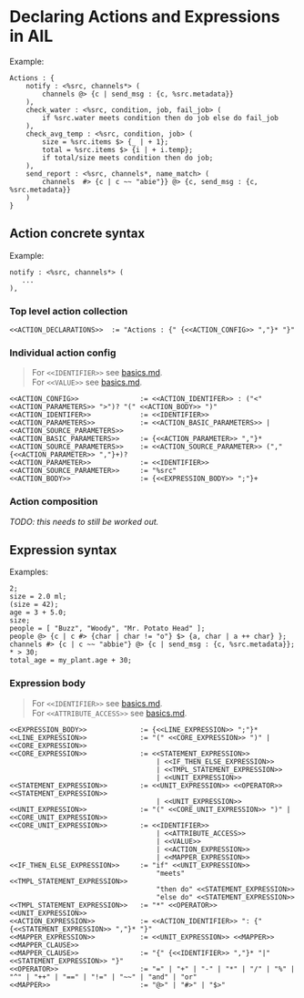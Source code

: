 # Declaring Actions and Expressions in AIL

Example:

```plaintext
Actions : {
    notify : <%src, channels*> (
        channels @> {c | send_msg : {c, %src.metadata}}
    ),
    check_water : <%src, condition, job, fail_job> (
        if %src.water meets condition then do job else do fail_job
    ),
    check_avg_temp : <%src, condition, job> (
        size = %src.items $> {_ | + 1};
        total = %src.items $> {i | + i.temp};
        if total/size meets condition then do job;
    ),
    send_report : <%src, channels*, name_match> (
        channels  #> {c | c ~~ "abie"}} @> {c, send_msg : {c, %src.metadata}}
    )
}
```

## Action concrete syntax

Example:

```plaintext
notify : <%src, channels*> (
   ...
),
```

### Top level action collection

```plaintext
<<ACTION_DECLARATIONS>>  := "Actions : {" {<<ACTION_CONFIG>> ","}* "}"
```

### Individual action config

> For `<<IDENTIFIER>>` see [basics.md](./basics.md).  
> For `<<VALUE>>` see [basics.md](./basics.md).  

```plaintext
<<ACTION_CONFIG>>               := <<ACTION_IDENTIFER>> : ("<" <<ACTION_PARAMETERS>> ">")? "(" <<ACTION_BODY>> ")"
<<ACTION_IDENTIFER>>            := <<IDENTIFIER>>
<<ACTION_PARAMETERS>>           := <<ACTION_BASIC_PARAMETERS>> | <<ACTION_SOURCE_PARAMETERS>>
<<ACTION_BASIC_PARAMETERS>>     := {<<ACTION_PARAMETER>> ","}*
<<ACTION_SOURCE_PARAMETERS>>    := <<ACTION_SOURCE_PARAMETER>> ("," {<<ACTION_PARAMETER>> ","}+)?
<<ACTION_PARAMETER>>            := <<IDENTIFIER>>
<<ACTION_SOURCE_PARAMETER>>     := "%src"
<<ACTION_BODY>>                 := {<<EXPRESSION_BODY>> ";"}+
```

### Action composition

_TODO: this needs to still be worked out._

## Expression syntax

Examples:

```plaintext
2;
size = 2.0 ml;
(size = 42);
age = 3 + 5.0;
size;
people = [ "Buzz", "Woody", "Mr. Potato Head" ];
people @> {c | c #> {char | char != "o"} $> {a, char | a ++ char} };
channels #> {c | c ~~ "abbie"} @> {c | send_msg : {c, %src.metadata}};
* > 30;
total_age = my_plant.age + 30;
```

### Expression body

> For `<<IDENTIFIER>>` see [basics.md](./basics.md).  
> For `<<ATTRIBUTE_ACCESS>>` see [basics.md](./basics.md).  

```plaintext
<<EXPRESSION_BODY>>             := {<<LINE_EXPRESSION>> ";"}*
<<LINE_EXPRESSION>>             := "(" <<CORE_EXPRESSION>> ")" | <<CORE_EXPRESSION>>
<<CORE_EXPRESSION>>             := <<STATEMENT_EXPRESSION>>
                                    | <<IF_THEN_ELSE_EXPRESSION>>
                                    | <<TMPL_STATEMENT_EXPRESSION>>
                                    | <<UNIT_EXPRESSION>>
<<STATEMENT_EXPRESSION>>        := <<UNIT_EXPRESSION>> <<OPERATOR>> <<STATEMENT_EXPRESSION>>
                                    | <<UNIT_EXPRESSION>>
<<UNIT_EXPRESSION>>             := "(" <<CORE_UNIT_EXPRESSION>> ")" | <<CORE_UNIT_EXPRESSION>>
<<CORE_UNIT_EXPRESSION>>        := <<IDENTIFIER>>
                                    | <<ATTRIBUTE_ACCESS>>
                                    | <<VALUE>>
                                    | <<ACTION_EXPRESSION>>
                                    | <<MAPPER_EXPRESSION>>
<<IF_THEN_ELSE_EXPRESSION>>     := "if" <<UNIT_EXPRESSION>>
                                    "meets" <<TMPL_STATEMENT_EXPRESSION>>
                                    "then do" <<STATEMENT_EXPRESSION>>
                                    "else do" <<STATEMENT_EXPRESSION>>
<<TMPL_STATEMENT_EXPRESSION>>   := "*" <<OPERATOR>> <<UNIT_EXPRESSION>>
<<ACTION_EXPRESSION>>           := <<ACTION_IDENTIFIER>> ": {" {<<STATEMENT_EXPRESSION>> ","}* "}"
<<MAPPER_EXPRESSION>>           := <<UNIT_EXPRESSION>> <<MAPPER>> <<MAPPER_CLAUSE>>
<<MAPPER_CLAUSE>>               := "{" {<<IDENTIFIER>> ","}* "|" <<STATEMENT_EXPRESSION>> "}"
<<OPERATOR>>                    := "=" | "+" | "-" | "*" | "/" | "%" | "^" | "++" | "==" | "!=" | "~~" | "and" | "or"
<<MAPPER>>                      := "@>" | "#>" | "$>"
```
